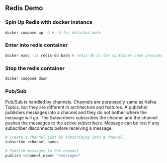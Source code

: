 ## Redis Demo

### Spin Up Redis with docker instance

```bash
docker compose up -d # -d for detached mode
```

### Enter into redis container

```bash
docker exec -it redis-db bash # redis-db is the container name provided
```

### Stop the redis container

```bash
docker compose down
```

### Pub/Sub

Pub/Sub is handled by channels. Channels are purposedly same as Kafka Topics, but they are different in architecture and features. A publisher publishes messages into a channel and they do not bother where the message will go. The Subscribers subscribes the channel and the channel pushes the messages to the active subscribers. Message can be lost if any subscriber disconnects before receiving a message.

```bash
# Create a channel just by subscribing into a channel
subscribe <channel_name>

# Publish messages to the channel
publish <channel_name> "<message>"
```
